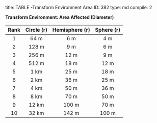 title:          TABLE -Transform Environment Area
ID:             382
type:           md
compile:        2


**Transform Environment: Area Affected (Diameter)**

| Rank	| Circle (r) | Hemisphere (r) | Sphere (r)	|
|:--------:|:--------:|:-----------:|:-----:|
| 1	| 64 m	| 6 m	   | 4 m	|
| 2	| 128 m	| 9 m	   | 6 m	|
| 3	| 256 m	| 12 m	   | 9 m	|
| 4	| 512 m	| 18 m	   | 12 m	|
| 5	| 1 km	| 25 m	   | 18 m	|
| 6	| 2 km	| 36 m	   | 25 m	|
| 7	| 4 km	| 50 m	   | 36 m	|
| 8	| 8 km	| 70 m	   | 50 m	|
| 9	| 12 km	| 100 m	   | 70 m	|
| 10	| 32 km	| 142 m	   | 100 m	|